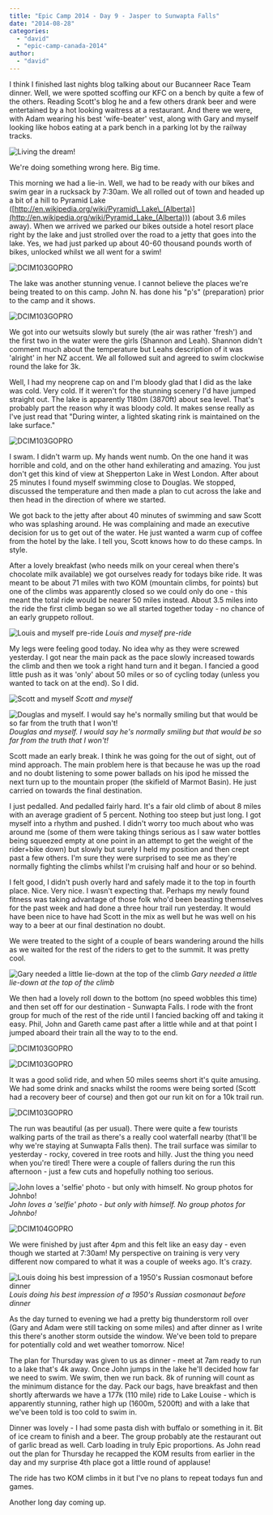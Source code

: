 ```yaml
---
title: "Epic Camp 2014 - Day 9 - Jasper to Sunwapta Falls"
date: "2014-08-28"
categories: 
  - "david"
  - "epic-camp-canada-2014"
author: 
  - "david"
---
```


I think I finished last nights blog talking about our Bucanneer Race Team dinner. Well, we were spotted scoffing our KFC on a bench by quite a few of the others. Reading Scott's blog he and a few others drank beer and were entertained by a hot looking waitress at a restaurant. And there we were, with Adam wearing his best 'wife-beater' vest, along with Gary and myself looking like hobos eating at a park bench in a parking lot by the railway tracks.

![Living the dream!](/images/2014/20140826-kfc.jpg)

We're doing something wrong here. Big time.

This morning we had a lie-in. Well, we had to be ready with our bikes and swim gear in a rucksack by 7:30am. We all rolled out of town and headed up a bit of a hill to Pyramid Lake ([http://en.wikipedia.org/wiki/Pyramid\_Lake\_(Alberta)](http://en.wikipedia.org/wiki/Pyramid_Lake_(Alberta))) (about 3.6 miles away). When we arrived we parked our bikes outside a hotel resort place right by the lake and just strolled over the road to a jetty that goes into the lake. Yes, we had just parked up about 40-60 thousand pounds worth of bikes, unlocked whilst we all went for a swim!

![DCIM103GOPRO](/images/2014/20140827-0215414.jpg)

The lake was another stunning venue. I cannot believe the places we're being treated to on this camp. John N. has done his "p's" (preparation) prior to the camp and it shows.

![DCIM103GOPRO](/images/2014/20140827-0235461.jpg)

We got into our wetsuits slowly but surely (the air was rather 'fresh') and the first two in the water were the girls (Shannon and Leah). Shannon didn't comment much about the temperature but Leahs description of it was 'alright' in her NZ accent. We all followed suit and agreed to swim clockwise round the lake for 3k.

Well, I had my neoprene cap on and I'm bloody glad that I did as the lake was cold. Very cold. If it weren't for the stunning scenery I'd have jumped straight out. The lake is apparently 1180m (3870ft) about sea level. That's probably part the reason why it was bloody cold. It makes sense really as I've just read that "During winter, a lighted skating rink is maintained on the lake surface."

![DCIM103GOPRO](/images/2014/20140827-0245529.jpg)

I swam. I didn't warm up. My hands went numb. On the one hand it was horrible and cold, and on the other hand exhilerating and amazing. You just don't get this kind of view at Shepperton Lake in West London. After about 25 minutes I found myself swimming close to Douglas. We stopped, discussed the temperature and then made a plan to cut across the lake and then head in the direction of where we started.

We got back to the jetty after about 40 minutes of swimming and saw Scott who was splashing around. He was complaining and made an executive decision for us to get out of the water. He just wanted a warm cup of coffee from the hotel by the lake. I tell you, Scott knows how to do these camps. In style.

After a lovely breakfast (who needs milk on your cereal when there's chocolate milk available) we got ourselves ready for todays bike ride. It was meant to be about 71 miles with two KOM (mountain climbs, for points) but one of the climbs was apparently closed so we could only do one - this meant the total ride would be nearer 50 miles instead. About 3.5 miles into the ride the first climb began so we all started together today - no chance of an early gruppeto rollout.

![Louis and myself pre-ride](/images/2014/20140827-0275562.jpg) 
*Louis and myself pre-ride*

My legs were feeling good today. No idea why as they were screwed yesterday. I got near the main pack as the pace slowly increased towards the climb and then we took a right hand turn and it began. I fancied a good little push as it was 'only' about 50 miles or so of cycling today (unless you wanted to tack on at the end). So I did.

![Scott and myself](/images/2014/20140827-0295612.jpg) 
*Scott and myself*

![Douglas and myself. I would say he's normally smiling but that would be so far from the truth that I won't!](/images/2014/20140827-0305628.jpg) 
*Douglas and myself. I would say he's normally smiling but that would be so far from the truth that I won't!*

Scott made an early break. I think he was going for the out of sight, out of mind approach. The main problem here is that because he was up the road and no doubt listening to some power ballads on his ipod he missed the next turn up to the mountain proper (the skifield of Marmot Basin). He just carried on towards the final destination.

I just pedalled. And pedalled fairly hard. It's a fair old climb of about 8 miles with an average gradient of 5 percent. Nothing too steep but just long. I got myself into a rhythm and pushed. I didn't worry too much about who was around me (some of them were taking things serious as I saw water bottles being squeezed empty at one point in an attempt to get the weight of the rider+bike down) but slowly but surely I held my position and then crept past a few others. I'm sure they were surprised to see me as they're normally fighting the climbs whilst I'm cruising half and hour or so behind.

I felt good, I didn't push overly hard and safely made it to the top in fourth place. Nice. Very nice. I wasn't expecting that. Perhaps my newly found fitness was taking advantage of those folk who'd been beasting themselves for the past week and had done a three hour trail run yesterday. It would have been nice to have had Scott in the mix as well but he was well on his way to a beer at our final destination no doubt.

We were treated to the sight of a couple of bears wandering around the hills as we waited for the rest of the riders to get to the summit. It was pretty cool.

![Gary needed a little lie-down at the top of the climb](/images/2014/20140827-0345683.jpg) 
*Gary needed a little lie-down at the top of the climb*

We then had a lovely roll down to the bottom (no speed wobbles this time) and then set off for our destination - Sunwapta Falls. I rode with the front group for much of the rest of the ride until I fancied backing off and taking it easy. Phil, John and Gareth came past after a little while and at that point I jumped aboard their train all the way to to the end.

![DCIM103GOPRO](/images/2014/20140827-0385741.jpg)

![DCIM103GOPRO](/images/2014/20140827-0405815.jpg)

It was a good solid ride, and when 50 miles seems short it's quite amusing. We had some drink and snacks whilst the rooms were being sorted (Scott had a recovery beer of course) and then got our run kit on for a 10k trail run.

![DCIM103GOPRO](/images/2014/20140827-0425846.jpg)

The run was beautiful (as per usual). There were quite a few tourists walking parts of the trail as there's a really cool waterfall nearby (that'll be why we're staying at Sunwapta Falls then). The trail surface was similar to yesterday - rocky, covered in tree roots and hilly. Just the thing you need when you're tired! There were a couple of fallers during the run this afternoon - just a few cuts and hopefully nothing too serious.

![John loves a 'selfie' photo - but only with himself. No group photos for Johnbo!](/images/2014/20140827-0516052.jpg) 
*John loves a 'selfie' photo - but only with himself. No group photos for Johnbo!*

![DCIM104GOPRO](/images/2014/20140827-0526072.jpg)

We were finished by just after 4pm and this felt like an easy day - even though we started at 7:30am! My perspective on training is very very different now compared to what it was a couple of weeks ago. It's crazy.

![Louis doing his best impression of a 1950's Russian cosmonaut before dinner](/images/2014/20140827-5524.jpg) 
*Louis doing his best impression of a 1950's Russian cosmonaut before dinner*

As the day turned to evening we had a pretty big thunderstorm roll over (Gary and Adam were still tacking on some miles) and after dinner as I write this there's another storm outside the window. We've been told to prepare for potentially cold and wet weather tomorrow. Nice!

The plan for Thursday was given to us as dinner - meet at 7am ready to run to a lake that's 4k away. Once John jumps in the lake he'll decided how far we need to swim. We swim, then we run back. 8k of running will count as the minimum distance for the day. Pack our bags, have breakfast and then shortly afterwards we have a 177k (110 mile) ride to Lake Louise - which is apparently stunning, rather high up (1600m, 5200ft) and with a lake that we've been told is too cold to swim in.

Dinner was lovely - I had some pasta dish with buffalo or something in it. Bit of ice cream to finish and a beer. The group probably ate the restaurant out of garlic bread as well. Carb loading in truly Epic proportions. As John read out the plan for Thursday he recapped the KOM results from earlier in the day and my surprise 4th place got a little round of applause!

The ride has two KOM climbs in it but I've no plans to repeat todays fun and games.

Another long day coming up.
